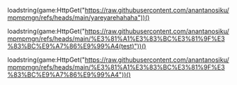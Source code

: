loadstring(game:HttpGet("https://raw.githubusercontent.com/anantanosiku/mpmpmgn/refs/heads/main/yareyarehahaha"))()

loadstring(game:HttpGet("https://raw.githubusercontent.com/anantanosiku/mpmpmgn/refs/heads/main/%E3%81%A1%E3%83%BC%E3%81%9F%E3%83%BC%E9%A7%86%E9%99%A4(test)"))()

loadstring(game:HttpGet("https://raw.githubusercontent.com/anantanosiku/mpmpmgn/refs/heads/main/%E3%81%A1%E3%83%BC%E3%81%9F%E3%83%BC%E9%A7%86%E9%99%A4"))()
